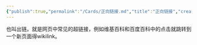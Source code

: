 ```yaml
---
{"publish":true,"permalink":"/Cards/正向链接.md","title":"正向链接","created":"2022-08-02","modified":"2023-03-14","published":"2025-07-10T00:58:17.399+08:00","cssclasses":""}
---
```



也叫出链。就是网页中常见的超链接，例如维基百科和百度百科中的点击就跳转到一个新页面得wikilink。